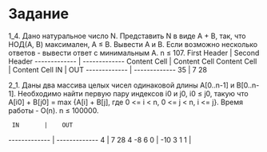 # Задание

1_4. Дано натуральное число N. Представить N в виде A + B, так, что НОД(A, B) максимален, A ≤ B. Вывести A и B. Если возможно несколько ответов - вывести ответ с минимальным A.
n ≤ 107.
First Header  | Second Header
------------- | -------------
Content Cell  | Content Cell
Content Cell  | Content Cell
     IN       |    OUT
------------- | -------------
     35       |    7 28

     
2_1. Даны два массива целых чисел одинаковой длины A[0..n-1] и B[0..n-1]. Необходимо найти первую пару индексов i0 и j0, i0 ≤ j0, такую что A[i0] + B[j0] = max {A[i] + B[j], где 0 <= i < n, 0 <= j < n, i <= j}. Время работы - O(n).
n ≤ 100000.

     IN       |    OUT
------------- | -------------
     4        |    7 28
4 -8 6 0      |
-10 3 1 1     |    

